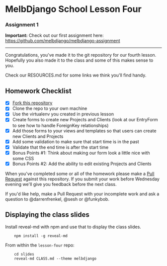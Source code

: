 # MelbDjango School Lesson Four

### Assignment 1

**Important:** Check out our first assignment here: https://github.com/melbdjango/melbdjango-assignment

---


Congratulations, you've made it to the git repository for our fourth lesson. Hopefully you also made it to the class
and some of this makes sense to you.

Check our RESOURCES.md for some links we think you'll find handy.


## Homework Checklist

- [x] [Fork this repository][gh-fork]
- [x] Clone the repo to your own machine
- [x] Use the virtualenv you created in previous lesson
- [x] Create forms to create new Projects and Clients (look at our EntryForm to see how to handle ForeignKey relationships)
- [x] Add those forms to your views and templates so that users can create new Clients and Projects
- [x] Add some validation to make sure that start time is in the past
- [x] Validate that the end time is after the start time
- [x] Bonus Points #1: Think about making our form look a little nice with some CSS
- [x] Bonus Points #2: Add the ability to edit existing Projects and Clients

When you've completed some or all of the homework please make a [Pull Request][gh-pr] against this repository. If you submit
your work before Wednesday evening we'll give you feedback before the next class.

If you'd like help, make a Pull Request with your incomplete work and ask a question to @darrenfrenkel, @sesh or
@funkybob.


## Displaying the class slides

Install reveal-md with npm and use that to display the class slides.

```
    npm install -g reveal-md
```

From within the `lesson-four` repo:

```
    cd slides
    reveal-md CLASS.md --theme melbdjango
```

[gh-fork]: https://help.github.com/articles/fork-a-repo/
[gh-pr]: https://help.github.com/articles/using-pull-requests/
[dj-request-response]: https://docs.djangoproject.com/en/1.8/ref/request-response/
[mdn-html]: https://developer.mozilla.org/en-US/docs/Web/Guide/HTML/Introduction
